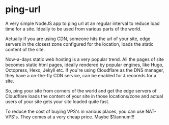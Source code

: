 # ping-url

A very simple NodeJS app to ping url at an regular interval to reduce load time for a site. Ideally to be used from various parts of the world.

Actually if you are using CDN, someone hits the url of your site, edge servers in the closest zone configured for the location, loads the static content of the site.

Now-a-days static web hosting is a very popular trend. All the pages of site becomes static html pages, ideally rendered by popular engines, like Hugo, Octopress, Hexo, Jekyll etc. If you're using Cloudflare as the DNS manager, they have a on-the-fly CDN service, can be enabled for `A` recoreds for a site.

So, ping your site from corners of the world and get the edge servers of Cloudflare loads the content of your site in those locations/zone and actual users of your site gets your site loaded quite fast.

To reduce the cost of buying VPS's in various places, you can use NAT-VPS's. They comes at a very cheap price. Maybe $1/annum!!!

